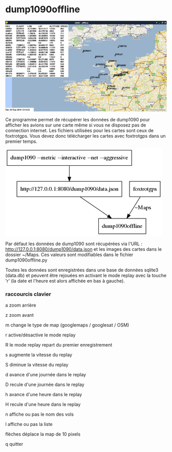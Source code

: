 # dump1090offline


![](https://raw.githubusercontent.com/trent30/dump1090offline/master/ss.png)

Ce programme permet de récupérer les données de dump1090 pour afficher les avions sur une carte même si vous ne disposez pas de connection internet. Les fichiers utilisées pour les cartes sont ceux de foxtrotgps. Vous devez donc télécharger les cartes avec foxtrotgps dans un premier temps.

![](https://raw.githubusercontent.com/trent30/dump1090offline/master/diagram.png)

Par défaut les données de dump1090 sont récupérées via l'URL : http://127.0.0.1:8080/dump1090/data.json et les images des cartes dans le dossier ~/Maps. Ces valeurs sont modifiables dans le fichier dump1090offline.py

Toutes les données sont enregistrées dans une base de données sqlite3 (data.db) et peuvent être rejouées en activant le mode replay avec la touche 'r' (la date et l'heure est alors affichée en bas à gauche).

### raccourcis clavier

a			zoom arrière

z			zoom avant

m			change le type de map (googlemaps / googlesat / OSM)

r			active/désactive le mode replay

R			le mode replay repart du premier enregistrement

s			augmente la vitesse du replay

S			diminue la vitesse du replay

d			avance d'une journée dans le replay

D			recule d'une journée dans le replay

h			avance d'une heure dans le replay

H			recule d'une heure dans le replay

n			affiche ou pas le nom des vols

l			affiche ou pas la liste

flèches		déplace la map de 10 pixels

q			quitter
